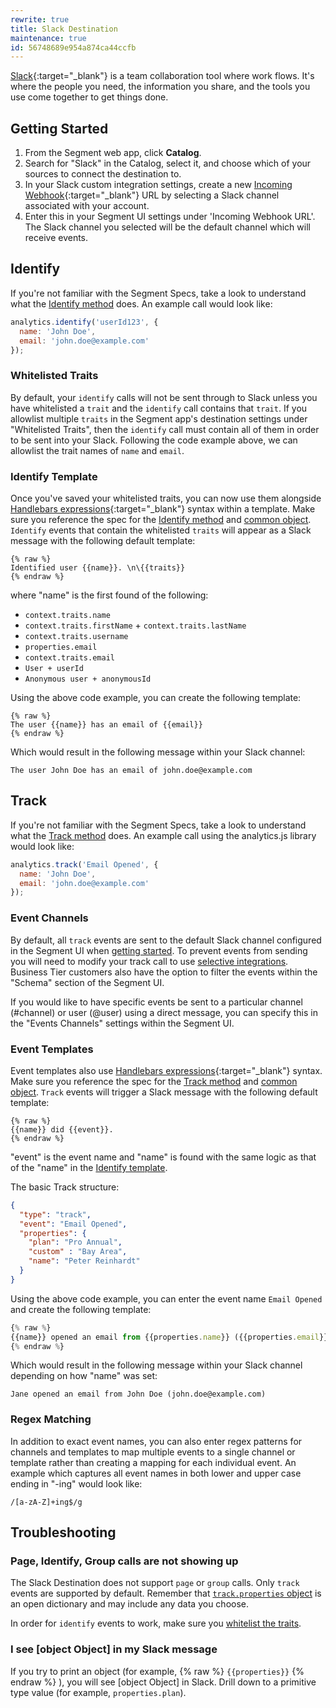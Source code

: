 ```yaml
---
rewrite: true
title: Slack Destination
maintenance: true
id: 56748689e954a874ca44ccfb
---
```

[Slack](https://slack.com/){:target="_blank"} is a team collaboration tool where work flows. It's where the people you need, the information you share, and the tools you use come together to get things done.

## Getting Started



1. From the Segment web app, click **Catalog**.
2. Search for "Slack" in the Catalog, select it, and choose which of your sources to connect the destination to.
3. In your Slack custom integration settings, create a new [Incoming Webhook](https://my.slack.com/services/new/incoming-webhook/){:target="_blank"} URL by selecting a Slack channel associated with your account.
4. Enter this in your Segment UI settings under 'Incoming Webhook URL'. The Slack channel you selected will be the default channel which will receive events.

## Identify
If you're not familiar with the Segment Specs, take a look to understand what the [Identify method](/docs/connections/spec/identify/) does. An example call would look like:

```javascript
analytics.identify('userId123', {
  name: 'John Doe',
  email: 'john.doe@example.com'
});
```

### Whitelisted Traits
By default, your `identify` calls will not be sent through to Slack unless you have whitelisted a `trait` and the `identify` call contains that `trait`. If you allowlist multiple `traits` in the Segment app's destination settings under "Whitelisted Traits", then the `identify` call must contain all of them in order to be sent into your Slack. Following the code example above, we can allowlist the trait names of `name` and `email`.

### Identify Template
Once you've saved your whitelisted traits, you can now use them alongside [Handlebars expressions](https://handlebarsjs.com/guide/expressions.html#expressions){:target="_blank"} syntax within a template. Make sure you reference the spec for the [Identify method](/docs/connections/spec/identify/) and [common object](/docs/connections/spec/common/). `Identify` events that contain the whitelisted `traits` will appear as a Slack message with the following default template:
```
{% raw %}
Identified user {{name}}. \n\{{traits}}
{% endraw %}
```
where "name" is the first found of the following:
* `context.traits.name`
* `context.traits.firstName` + `context.traits.lastName`
* `context.traits.username`
* `properties.email`
* `context.traits.email`
* `User + userId`
* `Anonymous user + anonymousId`

Using the above code example, you can create the following template:

```
{% raw %}
The user {{name}} has an email of {{email}}
{% endraw %}
```

Which would result in the following message within your Slack channel:

```
The user John Doe has an email of john.doe@example.com
```

## Track
If you're not familiar with the Segment Specs, take a look to understand what the [Track method](/docs/connections/spec/track/) does. An example call using the analytics.js library would look like:

```javascript
analytics.track('Email Opened', {
  name: 'John Doe',
  email: 'john.doe@example.com'
});
```

### Event Channels
By default, all `track` events are sent to the default Slack channel configured in the Segment UI when [getting started](/docs/connections/destinations/catalog/slack/#getting-started). To prevent events from sending you will need to modify your track call to use [selective integrations](/docs/connections/sources/catalog/libraries/website/javascript/#selecting-destinations-with-the-integrations-object). Business Tier customers also have the option to filter the events within the "Schema" section of the Segment UI.

If you would like to have specific events be sent to a particular channel (#channel) or user (@user) using a direct message, you can specify this in the "Events Channels" settings within the Segment UI.


### Event Templates
Event templates also use [Handlebars expressions](https://handlebarsjs.com/guide/expressions.html){:target="_blank"} syntax. Make sure you reference the spec for the [Track method](/docs/connections/spec/track/) and [common object](/docs/connections/spec/common/). `Track` events will trigger a Slack message with the following default template:

```
{% raw %}
{{name}} did {{event}}.
{% endraw %}
```

"event" is the event name and "name" is found with the same logic as that of the "name" in the [Identify template](/docs/connections/destinations/catalog/slack/#identify-template).

The basic Track structure:

```json
{
  "type": "track",
  "event": "Email Opened",
  "properties": {
    "plan": "Pro Annual",
    "custom" : "Bay Area",
    "name": "Peter Reinhardt"
  }
}
```

Using the above code example, you can enter the event name `Email Opened`
and create the following template:

```js
{% raw %}
{{name}} opened an email from {{properties.name}} ({{properties.email}})
{% endraw %}
```

Which would result in the following message within your Slack channel depending on how "name" was set:

```
Jane opened an email from John Doe (john.doe@example.com)
```

### Regex Matching
In addition to exact event names, you can also enter regex patterns for channels and templates to map multiple events to a single channel or template rather than creating a mapping for each individual event. An example which captures all event names in both lower and upper case ending in "-ing" would look like:

```regex
/[a-zA-Z]+ing$/g
```


## Troubleshooting

### Page, Identify, Group calls are not showing up
The Slack Destination does not support `page` or `group` calls. Only `track` events are supported by default. Remember that [`track.properties` object](/docs/connections/sources/catalog/libraries/website/javascript/#track) is an open dictionary and may include any data you choose.

In order for `identify` events to work, make sure you [whitelist the traits](/docs/connections/destinations/catalog/slack/#whitelisted-traits).

### I see [object Object] in my Slack message
If you try to print an object (for example, {% raw %} `{{properties}}` {% endraw %} ), you will see [object Object] in Slack. Drill down to a primitive type value (for example, `properties.plan`).
